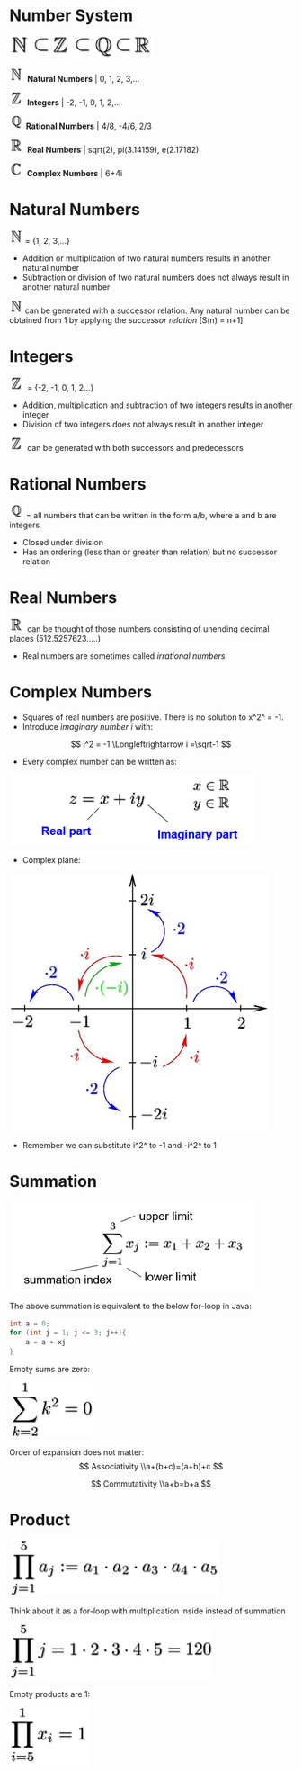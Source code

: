 # Number System

<img src="images\relations.PNG" height="40" />

<img src="images\N.JPG" height="25" /> **Natural Numbers**	| 0, 1, 2, 3,...

<img src="images\Z.JPG" height="25" /> **Integers**	| -2, -1, 0, 1, 2,...

<img src="images\Q.JPG" height="25" /> **Rational Numbers**	| 4/8, -4/6, 2/3

<img src="images\R.JPG" height="25" /> **Real Numbers** | sqrt(2), pi(3.14159), e(2.17182)

<img src="images\C.JPG" height="25" /> **Complex Numbers** | 6+4i



# Natural Numbers

<img src="images\N.JPG" height="25" />= {1, 2, 3,...}

* Addition or multiplication of two natural numbers results in another natural number
* Subtraction or division of two natural numbers does not always result in another natural number

<img src="images\N.JPG" height="25" />can be generated with a successor relation. Any natural number can be obtained from 1 by applying the *successor relation* [S(n) = n+1]



# Integers

<img src="images\Z.JPG" height="25" /> = {-2, -1, 0, 1, 2...}

* Addition, multiplication and subtraction of two integers results in another integer
* Division of two integers does not always result in another integer

<img src="images\Z.JPG" height="25" /> can be generated with both successors and predecessors



# Rational Numbers

<img src="images\Q.JPG" height="25" /> = all numbers that can be written in the form a/b, where a and b are integers

* Closed under division 
* Has an ordering (less than or greater than relation) but no successor relation



# Real Numbers

<img src="images/R.JPG" height="25"> can be thought of those numbers consisting of unending decimal places (512.5257623.....)

* Real numbers are sometimes called *irrational numbers*



# Complex Numbers

* Squares of real numbers are positive. There is no solution to x^2^ = -1.
* Introduce *imaginary number i* with:

$$
i^2 = -1 \Longleftrightarrow i =\sqrt-1
$$

* Every complex number can be written as:

<img src="images/imaginary-number.PNG">

* Complex plane:

<img src="images/Complex-plane.JPG">

* Remember we can substitute i^2^ to -1 and -i^2^ to 1





# Summation

<img src="images/summation.PNG">

The above summation is equivalent to the below for-loop in Java:

```java
int a = 0;
for (int j = 1; j <= 3; j++){
    a = a + xj
}
```

Empty sums are zero:

<img src="images/summation-1.JPG" height="100">

Order of expansion does not matter:
$$
Associativity \\a+(b+c)=(a+b)+c
$$

$$
Commutativity \\a+b=b+a
$$



# Product

<img src="images/product.JPG" height=100>

Think about it as a for-loop with multiplication inside instead of summation

<img src="images/product-1.PNG" height=100>

Empty products are 1:

<img src="images/product-2.JPG" height=100>

